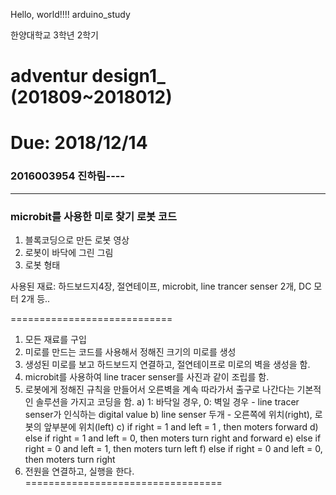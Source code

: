 Hello, world!!!!
arduino_study



한양대학교 3학년 2학기  

# adventur design1_ (201809~2018012)
# Due: 2018/12/14
### 2016003954 진하림----
---------------------
### microbit를 사용한 미로 찾기 로봇 코드
<!-- ### c를 사용한 랜덤 미로를 만드는 코드 -->
1. 블록코딩으로 만든 로봇 영상
2. 로봇이 바닥에 그린 그림
3. 로봇 형태


사용된 재료: 하드보드지4장, 절연테이프, microbit, line trancer senser 2개, DC 모터 2개 등..

============================
1. 모든 재료를 구입
2. 미로를 만드는 코드를 사용해서 정해진 크기의 미로를 생성
3. 생성된 미로를 보고 하드보드지 연결하고, 절연테이프로 미로의 벽을 생성을 함.
4. microbit를 사용하여 line tracer senser를 사진과 같이 조립를 함.
5. 로봇에게 정해진 규칙을 만들어서 오른벽을 계속 따라가서 출구로 나간다는 기본적인 솔루션을 가지고 코딩을 함.
    a) 1: 바닥일 경우, 0: 벽일 경우 - line tracer senser가 인식하는 digital value
    b) line senser 두개 - 오른쪽에 위치(right), 로봇의 앞부분에 위치(left)
    c) if right = 1 and left = 1 , then moters forward
    d) else if right = 1 and left = 0, then  moters turn right and forward 
    e) else if right = 0 and left = 1, then moters turn left
    f) else if right = 0 and left = 0, then moters turn right
6. 전원을 연결하고, 실행을 한다.
================================== 

